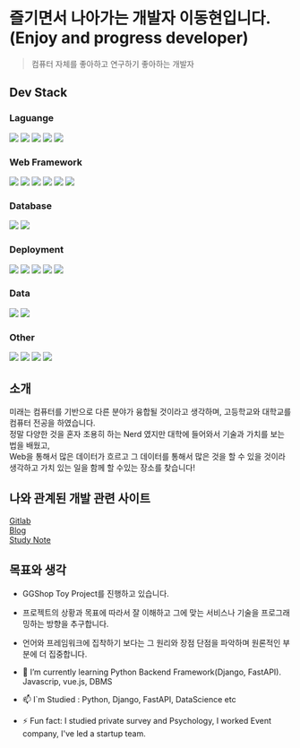 # 즐기면서 나아가는 개발자 이동현입니다. (Enjoy and progress developer)
> 컴퓨터 자체를 좋아하고 연구하기 좋아하는 개발자

## Dev Stack
### Laguange
<img src="https://img.shields.io/badge/Python-3766AB?style=flat-square&logo=Python&logoColor=white"/></a>
<img src="https://img.shields.io/badge/HTML5-E34F26?style=flat-square&logo=HTML5&logoColor=white"/></a> 
<img src="https://img.shields.io/badge/CSS3-1572B6?style=flat-square&logo=CSS3&logoColor=white"/></a> 
<img src="https://img.shields.io/badge/JavaScript-F7DF1E?style=flat-square&logo=JavaScript&logoColor=white"/></a> 
<img src="https://img.shields.io/badge/Java-007396?style=flat-square&logo=Java&logoColor=white"/></a>

### Web Framework
<img src="https://img.shields.io/badge/Django-092E29?style=flat-square&logo=Django&logoColor=white"/></a>
<img src="https://img.shields.io/badge/FastAPI-009688?style=flat-square&logo=FastAPI&logoColor=white"/></a>
<img src="https://img.shields.io/badge/Node.js-339933?style=flat-square&logo=Node.js&logoColor=white"/></a>
<img src="https://img.shields.io/badge/Vue.js-4FC08D?style=flat-square&logo=Vue.js&logoColor=white"/></a> 
<img src="https://img.shields.io/badge/Vuetify-1867C0?style=flat-square&logo=Vuetify&logoColor=white"/></a> 
<img src="https://img.shields.io/badge/Bootstrap-7952B3?style=flat-square&logo=Bootstrap&logoColor=white"/></a> 

### Database
<img src="https://img.shields.io/badge/MariaDB-003545?style=flat-square&logo=MariaDB&logoColor=white"/></a> 
<img src="https://img.shields.io/badge/PostgreSQL-336791?style=flat-square&logo=PostgreSQL&logoColor=white"/></a>

### Deployment
<img src="https://img.shields.io/badge/Nginx-009639?style=flat-square&logo=NGINX&logoColor=white"/></a> 
<img src="https://img.shields.io/badge/Docker-2496ED?style=flat-square&logo=Docker&logoColor=white"/></a> 
<img src="https://img.shields.io/badge/Gogle Cloud-4285F4?style=flat-square&logo=Google Cloud&logoColor=white"/></a> 
<img src="https://img.shields.io/badge/Azure-0089D6?style=flat-square&logo=Microsoft Azure&logoColor=white"/></a> 
<img src="https://img.shields.io/badge/Naver Cloud-03C75A?style=flat-square&logo=Naver&logoColor=white"/></a> 

### Data
<img src="https://img.shields.io/badge/scikit-learn-F7931E?style=flat-square&logo=scikit-learn&logoColor=white"/></a> 
<img src="https://img.shields.io/badge/Numpy-013243?style=flat-square&logo=NumPy&logoColor=white"/></a> 

### Other
<img src="https://img.shields.io/badge/Window-0078D6?style=flat-square&logo=Windows&logoColor=white"/></a>
<img src="https://img.shields.io/badge/Ubuntu-E95420?style=flat-square&logo=Ubuntu&logoColor=white"/></a> 
<img src="https://img.shields.io/badge/CentOS-262577?style=flat-square&logo=CentOS&logoColor=white"/></a> 
<img src="https://img.shields.io/badge/Linux Mint-87CF3E?style=flat-square&logo=Linux Mint&logoColor=white"/></a>

## 소개
미래는 컴퓨터를 기반으로 다른 분야가 융합될 것이라고 생각하며, 고등학교와 대학교를 컴퓨터 전공을 하였습니다. <br>
정말 다양한 것을 혼자 조용히 하는 Nerd 였지만 대학에 들어와서 기술과 가치를 보는 법을 배웠고, <br>
Web을 통해서 많은 데이터가 흐르고 그 데이터를 통해서 많은 것을 할 수 있을 것이라 생각하고 가치 있는 일을 함께 할 수있는 장소를 찾습니다!<br>

## 나와 관계된 개발 관련 사이트
[Gitlab](https://gitlab.com/Dalsa)<br>
[Blog](https://hyeonproject.medium.com)<br>
[Study Note](https://www.notion.so/hyeonproject/Restart-Programmer-cd3bfb8570d643de982f8eca557519af)

<h2>목표와 생각</h2>

- GGShop Toy Project를 진행하고 있습니다.
- 프로젝트의 상황과 목표에 따라서 잘 이해하고 그에 맞는 서비스나 기술을 프로그래밍하는 방향을 추구합니다.
- 언어와 프레임워크에 집착하기 보다는 그 원리와 장점 단점을 파악하며 원론적인 부분에 더 집중합니다.

- 🌱 I’m currently learning Python Backend Framework(Django, FastAPI). Javascrip, vue.js, DBMS
- 📫 I`m Studied :  Python, Django, FastAPI, DataScience etc
- ⚡ Fun fact: I studied private survey and Psychology, I worked Event company, I've led a startup team.
